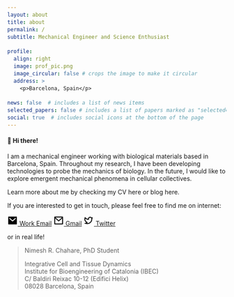 ```yaml
---
layout: about
title: about
permalink: /
subtitle: Mechanical Engineer and Science Enthusiast

profile:
  align: right
  image: prof_pic.png
  image_circular: false # crops the image to make it circular
  address: >
    <p>Barcelona, Spain</p>

news: false  # includes a list of news items
selected_papers: false # includes a list of papers marked as "selected={true}"
social: true  # includes social icons at the bottom of the page
---
```


#### 👋 Hi there!

I am a mechanical engineer working with biological materials based in Barcelona, Spain. Throughout my research, I have been developing technologies to probe the mechanics of biology. In the future, I would like to explore emergent mechanical phenomena in cellular collectives.

Learn more about me by checking my CV here or blog here.

If you are interested to get in touch, please feel free to find me on internet:

[![](/assets/images/icons/mail-fill.png) Work Email](mailto:nchahare@ibecbarcelona.eu)    [![](/assets/images/icons/mail-line.png) Gmail](mailto:chaharenimesh@gmail.com)        [![](/assets/images/icons/twitter-line.png) Twitter](https://twitter.com/onenimesa/)

or in real life!

> Nimesh R. Chahare, PhD Student
>
> Integrative Cell and Tissue Dynamics  
> Institute for Bioengineering of Catalonia (IBEC)  
> C/ Baldiri Reixac 10-12 (Edifici Helix)  
> 08028 Barcelona, Spain  
